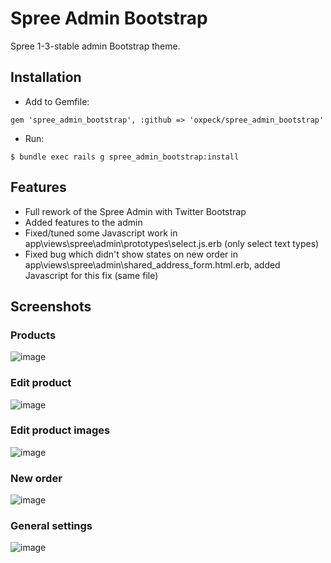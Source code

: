 Spree Admin Bootstrap
=====================

Spree 1-3-stable admin Bootstrap theme.

Installation
-----------
- Add to Gemfile:
```
gem 'spree_admin_bootstrap', :github => 'oxpeck/spree_admin_bootstrap'
```

- Run:
```
$ bundle exec rails g spree_admin_bootstrap:install
```

Features
-----------
- Full rework of the Spree Admin with Twitter Bootstrap
- Added features to the admin
- Fixed/tuned some Javascript work in app\views\spree\admin\prototypes\select.js.erb (only select text types)
- Fixed bug which didn't show states on new order in app\views\spree\admin\shared\_address_form.html.erb, added Javascript for this fix (same file)

Screenshots
-----------

### Products
![image](screens/screen1.png)

### Edit product
![image](screens/screen2.png)


### Edit product images
![image](screens/screen4.png)

### New order
![image](screens/screen3.png)


### General settings
![image](screens/screen5.png)
